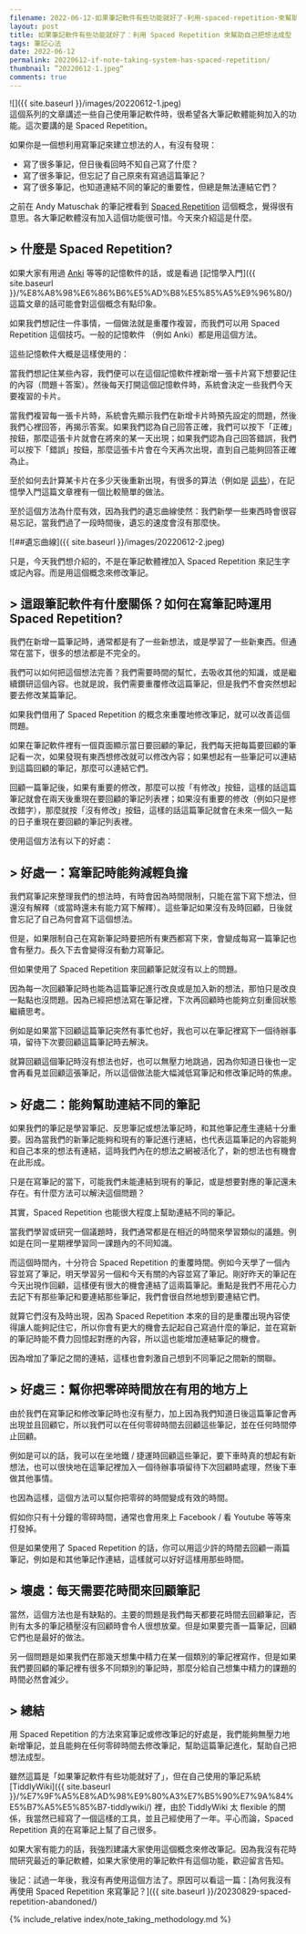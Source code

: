 ```yaml
---
filename: 2022-06-12-如果筆記軟件有些功能就好了-利用-spaced-repetition-來幫助自己把想法成型.md
layout: post
title: 如果筆記軟件有些功能就好了：利用 Spaced Repetition 來幫助自己把想法成型
tags: 筆記心法
date: 2022-06-12
permalink: 20220612-if-note-taking-system-has-spaced-repetition/
thumbnail: ”20220612-1.jpeg“
comments: true
---
```


![]({{ site.baseurl }}/images/20220612-1.jpeg)  
這個系列的文章講述一些自己使用筆記軟件時，很希望各大筆記軟體能夠加入的功能。這次要講的是 Spaced Repetition。

如果你是一個想利用寫筆記來建立想法的人，有沒有發現：

* 寫了很多筆記，但日後看回時不知自己寫了什麼？
* 寫了很多筆記，但忘記了自己原來有寫過這篇筆記？
* 寫了很多筆記，也知道連結不同的筆記的重要性，但總是無法連結它們？

之前在 Andy Matuschak 的筆記裡看到 [Spaced Repetition](https://notes.andymatuschak.org/Spaced_repetition_may_be_a_helpful_tool_to_incrementally_develop_inklings) 這個概念，覺得很有意思。各大筆記軟體沒有加入這個功能很可惜。今天來介紹這是什麼。

## > 什麼是 Spaced Repetition?

如果大家有用過 [Anki](https://apps.ankiweb.net) 等等的記憶軟件的話，或是看過 [記憶學入門]({{ site.baseurl }}/%E8%A8%98%E6%86%B6%E5%AD%B8%E5%85%A5%E9%96%80/) 這篇文章的話可能會對這個概念有點印象。

如果我們想記住一件事情，一個做法就是重覆作複習，而我們可以用 Spaced Repetition 這個技巧。一般的記憶軟件 （例如 Anki）都是用這個方法。

這些記憶軟件大概是這樣使用的：

當我們想記住某些內容，我們便可以在這個記憶軟件裡新增一張卡片寫下想要記住的內容（問題＋答案）。然後每天打開這個記憶軟件時，系統會決定一些我們今天要複習的卡片。

當我們複習每一張卡片時，系統會先顯示我們在新增卡片時預先設定的問題，然後我們心裡回答，再揭示答案。如果我們認為自己回答正確，我們可以按下「正確」按鈕，那麼這張卡片就會在將來的某一天出現；如果我們認為自己回答錯誤，我們可以按下「錯誤」按鈕，那麼這張卡片會在今天再次出現，直到自己能夠回答正確為止。

至於如何去計算某卡片在多少天後重新出現，有很多的算法（例如是 [這些](https://en.wikipedia.org/wiki/Spaced_repetition#Algorithms_)），在記憶學入門這篇文章裡有一個比較簡單的做法。

至於這個方法為什麼有效，因為我們的遺忘曲線使然：我們新學一些東西時會很容易忘記，當我們過了一段時間後，遺忘的速度會沒有那麼快。

![##遺忘曲線]({{ site.baseurl }}/images/20220612-2.jpeg)

只是，今天我們想介紹的，不是在筆記軟體裡加入 Spaced Repetition 來記生字或記內容。而是用這個概念來修改筆記。

## > 這跟筆記軟件有什麼關係？如何在寫筆記時運用 Spaced Repetition?

我們在新增一篇筆記時，通常都是有了一些新想法，或是學習了一些新東西。但通常在當下，很多的想法都是不完全的。

我們可以如何把這個想法完善？我們需要時間的幫忙，去吸收其他的知識，或是繼續鑽研這個內容。也就是說，我們需要重覆修改這篇筆記，但是我們不會突然想起要去修改某篇筆記。

如果我們借用了 Spaced Repetition 的概念來重覆地修改筆記，就可以改善這個問題。

如果在筆記軟件裡有一個頁面顯示當日要回顧的筆記，我們每天把每篇要回顧的筆記看一次，如果發現有東西想修改就可以修改內容；如果想起有一些筆記可以連結到這篇回顧的筆記，那麼可以連結它們。

回顧一篇筆記後，如果有重要的修改，那麼可以按「有修改」按鈕，這樣的話這篇筆記就會在兩天後重現在要回顧的筆記列表裡；如果沒有重要的修改（例如只是修改錯字），那麼就按「沒有修改」按鈕，這樣的話這篇筆記就會在未來一個久一點的日子重現在要回顧的筆記列表裡。

使用這個方法有以下的好處：

## > 好處一：寫筆記時能夠減輕負擔

我們寫筆記來整理我們的想法時，有時會因為時間限制，只能在當下寫下想法，但還沒有解釋（或當時還未有能力寫下解釋）。這些筆記如果沒有及時回顧，日後就會忘記了自己為何會寫下這個想法。

但是，如果限制自己在寫新筆記時要把所有東西都寫下來，會變成每寫一篇筆記也會有壓力。長久下去會變得沒有動力寫筆記。

但如果使用了 Spaced Repetition 來回顧筆記就沒有以上的問題。

因為每一次回顧筆記時也能為這篇筆記進行改良或是加入新的想法，那怕只是改良一點點也沒問題。因為已經把想法寫在筆記裡，下次再回顧時也能夠立刻重回狀態繼續思考。

例如是如果當下回顧這篇筆記突然有事忙也好，我也可以在筆記裡寫下一個待辦事項，留待下次要回顧這篇筆記時去解決。

就算回顧這個筆記時沒有想法也好，也可以無壓力地跳過，因為你知道日後也一定會再看見並回顧這張筆記，所以這個做法能大幅減低寫筆記和修改筆記時的焦慮。

## > 好處二：能夠幫助連結不同的筆記

如果我們的筆記是學習筆記、反思筆記或想法筆記時，和其他筆記產生連結十分重要。因為當我們的新筆記能夠和現有的筆記進行連結，也代表這篇筆記的內容能夠和自己本來的想法有連結，這時我們內在的想法之網被活化了，新的想法也有機會在此形成。

只是在寫筆記的當下，可能我們未能連結到現有的筆記，或是想要對應的筆記還未存在。有什麼方法可以解決這個問題？

其實，Spaced Repetition 也能很大程度上幫助連結不同的筆記。

當我們學習或研究一個議題時，我們通常都是在相近的時間來學習類似的議題。例如是在同一星期裡學習同一課題內的不同知識。

而這個時間內，十分符合 Spaced Repetition 的重覆時間。例如今天學了一個內容並寫了筆記，明天學習另一個和今天有關的內容並寫了筆記。剛好昨天的筆記在今天出現作回顧，這樣便有很大的機會連結了這兩篇筆記。重點是我們不用花心力去記下有那些筆記和要連結那些筆記，我們會很自然地想到要連結它們。

就算它們沒有及時出現，因為 Spaced Repetition 本來的目的是重覆出現內容使得讓人能夠記住它，所以你會有更大的機會去記起自己寫過什麼的筆記，並在寫新的筆記時能不費力回憶起對應的內容，所以這也能增加連結筆記的機會。

因為增加了筆記之間的連結，這樣也會刺激自己想到不同筆記之間新的關聯。

## > 好處三：幫你把零碎時間放在有用的地方上

由於我們在寫筆記和修改筆記時也沒有壓力，加上因為我們知道日後這篇筆記會再出現並且回顧它，所以我們可以在任何零碎時間去回顧這些筆記，並在任何時間停止回顧。

例如是可以的話，我可以在坐地鐵 / 捷運時回顧這些筆記，要下車時真的想起有新想法，也可以很快地在這筆記裡加入一個待辦事項留待下次回顧時處理，然後下車做其他事情。

也因為這樣，這個方法可以幫你把零碎的時間變成有效的時間。

假如你只有十分鐘的零碎時間，通常也會用來上 Facebook / 看 Youtube 等等來打發掉。

但是如果使用了 Spaced Repetition 的話，你可以用這少許的時間去回顧一兩篇筆記，例如是和其他筆記作連結，這樣就可以好好這樣用那些時間。


## > 壞處：每天需要花時間來回顧筆記

當然，這個方法也是有缺點的。主要的問題是我們每天都要花時間去回顧筆記，否則有太多的筆記積壓沒有回顧時會令人很想放棄。但是如果要完善一篇筆記，回顧它們也是最好的做法。

另一個問題是如果我們在那幾天想集中精力在某一個類別的筆記裡寫作，但是如果我們要回顧的筆記裡有很多不同類別的筆記時，那麼分給自己想集中精力的課題的時間必然會減少。

## > 總結

用 Spaced Repetition 的方法來寫筆記或修改筆記的好處是，我們能夠無壓力地新增筆記，並且能夠在任何零碎時間去修改筆記，幫助這篇筆記進化，幫助自己把想法成型。

雖然這篇是「如果筆記軟件有些功能就好了」，但在自己使用的筆記系統 [TiddlyWiki]({{ site.baseurl }}/%E7%9F%A5%E8%AD%98%E9%80%A3%E7%B5%90%E7%9A%84%E5%B7%A5%E5%85%B7-tiddlywiki/) 裡，由於 TiddlyWiki 太 flexible 的關係，我當然已經寫了一個這樣的工具，並且己經使用了一年。平心而論，Spaced Repetition 真的在寫筆記上幫了自己很多。

如果大家有能力的話，我強烈建議大家使用這個概念來修改筆記。因為我沒有花時間研究最近的筆記軟體，如果大家使用的筆記軟件有這個功能，歡迎留言告知。

後記：試過一年後，我沒有再使用這個方法了。原因可以看這一篇：[為何我沒有再使用 Spaced Repetition 來寫筆記？]({{ site.baseurl }}/20230829-spaced-repetition-abandoned/)


{% include_relative index/note_taking_methodology.md %}


<!--
- [如果筆記軟件有些功能就好了：利用 Spaced Repetition 來幫助自己把想法成型]({{ site.baseurl }}/20220612-if-note-taking-system-has-spaced-repetition/)
-->
